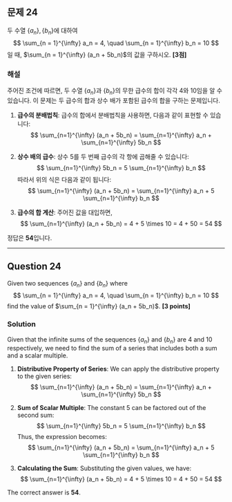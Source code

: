 ## 문제 24
두 수열 $\{a_n\}, \{b_n\}$에 대하여
$$
\sum_{n = 1}^{\infty} a_n = 4, \quad \sum_{n = 1}^{\infty} b_n = 10
$$
일 때, $\sum_{n = 1}^{\infty} (a_n + 5b_n)$의 값을 구하시오. **[3점]**

### 해설
주어진 조건에 따르면, 두 수열 $\{a_n\}$과 $\{b_n\}$의 무한 급수의 합이 각각 4와 10임을 알 수 있습니다. 이 문제는 두 급수의 합과 상수 배가 포함된 급수의 합을 구하는 문제입니다.

1. **급수의 분배법칙**:
   급수의 합에서 분배법칙을 사용하면, 다음과 같이 표현할 수 있습니다:
   $$
   \sum_{n=1}^{\infty} (a_n + 5b_n) = \sum_{n=1}^{\infty} a_n + \sum_{n=1}^{\infty} 5b_n
   $$

2. **상수 배의 급수**:
   상수 5를 두 번째 급수의 각 항에 곱해줄 수 있습니다:
   $$
   \sum_{n=1}^{\infty} 5b_n = 5 \sum_{n=1}^{\infty} b_n
   $$
   따라서 위의 식은 다음과 같이 됩니다:
   $$
   \sum_{n=1}^{\infty} (a_n + 5b_n) = \sum_{n=1}^{\infty} a_n + 5 \sum_{n=1}^{\infty} b_n
   $$

3. **급수의 합 계산**:
   주어진 값을 대입하면,
   $$
   \sum_{n=1}^{\infty} (a_n + 5b_n) = 4 + 5 \times 10 = 4 + 50 = 54
   $$

정답은 **54**입니다.

---

## Question 24
Given two sequences $\{a_n\}$ and $\{b_n\}$ where
$$
\sum_{n = 1}^{\infty} a_n = 4, \quad \sum_{n = 1}^{\infty} b_n = 10
$$
find the value of $\sum_{n = 1}^{\infty} (a_n + 5b_n)$. **[3 points]**

### Solution
Given that the infinite sums of the sequences $\{a_n\}$ and $\{b_n\}$ are 4 and 10 respectively, we need to find the sum of a series that includes both a sum and a scalar multiple.

1. **Distributive Property of Series**:
   We can apply the distributive property to the given series:
   $$
   \sum_{n=1}^{\infty} (a_n + 5b_n) = \sum_{n=1}^{\infty} a_n + \sum_{n=1}^{\infty} 5b_n
   $$

2. **Sum of Scalar Multiple**:
   The constant 5 can be factored out of the second sum:
   $$
   \sum_{n=1}^{\infty} 5b_n = 5 \sum_{n=1}^{\infty} b_n
   $$
   Thus, the expression becomes:
   $$
   \sum_{n=1}^{\infty} (a_n + 5b_n) = \sum_{n=1}^{\infty} a_n + 5 \sum_{n=1}^{\infty} b_n
   $$

3. **Calculating the Sum**:
   Substituting the given values, we have:
   $$
   \sum_{n=1}^{\infty} (a_n + 5b_n) = 4 + 5 \times 10 = 4 + 50 = 54
   $$

The correct answer is **54**.
